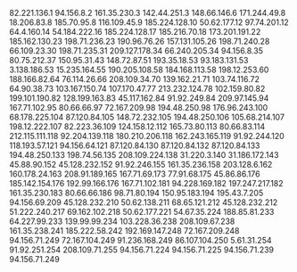 82.221.136.1
94.156.8.2
161.35.230.3
142.44.251.3
148.66.146.6
171.244.49.8
18.206.83.8
185.70.95.8
116.109.45.9
185.224.128.10
50.62.177.12
97.74.201.12
64.4.160.14
54.184.222.16
185.224.128.17
185.216.70.18
173.201.191.22
185.162.130.23
198.71.236.23
190.96.76.26
157.131.105.26
198.71.240.28
66.109.23.30
198.71.235.31
209.127.178.34
66.240.205.34
94.156.8.35
80.75.212.37
150.95.31.43
148.72.87.51
193.35.18.53
93.183.131.53
3.138.186.53
15.235.164.55
190.205.108.58
184.168.113.58
198.12.253.60
188.166.82.64
76.114.26.66
208.109.34.70
139.162.21.71
103.74.116.72
64.90.38.73
103.167.150.74
107.170.47.77
213.232.124.78
102.159.80.82
199.101.190.82
128.199.163.83
45.117.162.84
91.92.249.84
209.97.145.94
167.71.102.95
80.66.66.97
72.167.209.98
194.48.250.98
176.96.243.100
68.178.225.104
87.120.84.105
148.72.232.105
194.48.250.106
105.68.214.107
198.12.222.107
82.223.36.109
124.158.12.112
165.73.80.113
80.66.83.114
212.115.111.118
92.204.139.118
180.210.206.118
162.243.165.119
91.92.244.120
118.193.57.121
94.156.64.121
87.120.84.130
87.120.84.132
87.120.84.133
194.48.250.133
198.74.56.135
208.109.224.138
31.220.3.140
31.186.172.143
45.88.90.152
45.128.232.152
91.92.246.155
161.35.236.158
203.128.6.162
160.178.24.163
208.91.189.165
167.71.69.173
77.91.68.175
45.86.86.176
185.142.154.176
192.99.166.176
167.71.102.181
94.228.169.182
197.247.217.182
161.35.230.183
80.66.66.186
98.71.80.194
150.95.183.194
195.43.7.205
94.156.69.209
45.128.232.210
50.62.138.211
68.65.121.212
45.128.232.212
51.222.240.217
69.162.102.218
50.62.177.221
54.67.35.224
188.85.81.233
64.227.99.233
139.99.99.234
103.228.36.238
208.109.67.238
161.35.238.241
185.222.58.242
192.169.147.248
72.167.209.248
94.156.71.249
72.167.104.249
91.236.168.249
86.107.104.250
5.61.31.254
91.92.251.254
208.109.71.255
94.156.71.224
94.156.71.225
94.156.71.239
94.156.71.249
